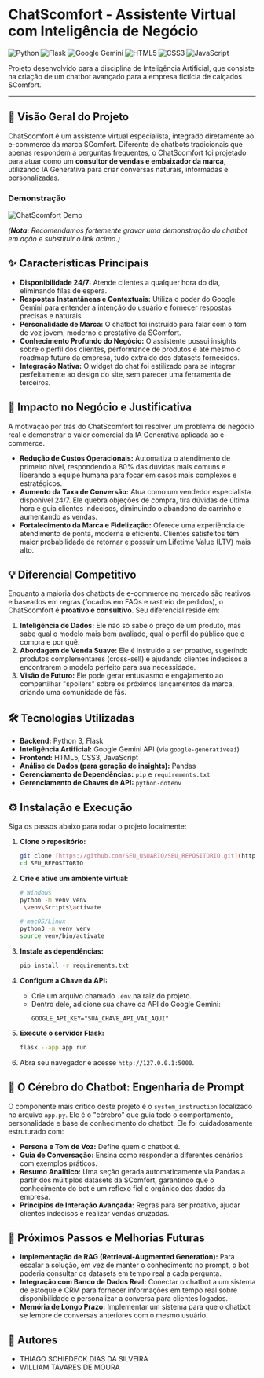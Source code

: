 # ChatScomfort - Assistente Virtual com Inteligência de Negócio

![Python](https://img.shields.io/badge/Python-3.10%2B-3776AB?style=for-the-badge&logo=python)
![Flask](https://img.shields.io/badge/Flask-2.2-000000?style=for-the-badge&logo=flask)
![Google Gemini](https://img.shields.io/badge/Google%20Gemini-API-4285F4?style=for-the-badge&logo=google)
![HTML5](https://img.shields.io/badge/HTML-5-E34F26?style=for-the-badge&logo=html5)
![CSS3](https://img.shields.io/badge/CSS-3-1572B6?style=for-the-badge&logo=css3)
![JavaScript](https://img.shields.io/badge/JavaScript-ES6-F7DF1E?style=for-the-badge&logo=javascript)

Projeto desenvolvido para a disciplina de Inteligência Artificial, que consiste na criação de um chatbot avançado para a empresa fictícia de calçados SComfort.

---

## 🚀 Visão Geral do Projeto

ChatScomfort é um assistente virtual especialista, integrado diretamente ao e-commerce da marca SComfort. Diferente de chatbots tradicionais que apenas respondem a perguntas frequentes, o ChatScomfort foi projetado para atuar como um **consultor de vendas e embaixador da marca**, utilizando IA Generativa para criar conversas naturais, informadas e personalizadas.

### Demonstração

![ChatScomfort Demo](LINK_PARA_SEU_GIF_AQUI.gif)

*(**Nota:** Recomendamos fortemente gravar uma demonstração do chatbot em ação e substituir o link acima.)*

## ✨ Características Principais

* **Disponibilidade 24/7:** Atende clientes a qualquer hora do dia, eliminando filas de espera.
* **Respostas Instantâneas e Contextuais:** Utiliza o poder do Google Gemini para entender a intenção do usuário e fornecer respostas precisas e naturais.
* **Personalidade de Marca:** O chatbot foi instruído para falar com o tom de voz jovem, moderno e prestativo da SComfort.
* **Conhecimento Profundo do Negócio:** O assistente possui insights sobre o perfil dos clientes, performance de produtos e até mesmo o roadmap futuro da empresa, tudo extraído dos datasets fornecidos.
* **Integração Nativa:** O widget do chat foi estilizado para se integrar perfeitamente ao design do site, sem parecer uma ferramenta de terceiros.

## 💼 Impacto no Negócio e Justificativa

A motivação por trás do ChatScomfort foi resolver um problema de negócio real e demonstrar o valor comercial da IA Generativa aplicada ao e-commerce.

* **Redução de Custos Operacionais:** Automatiza o atendimento de primeiro nível, respondendo a 80% das dúvidas mais comuns e liberando a equipe humana para focar em casos mais complexos e estratégicos.
* **Aumento da Taxa de Conversão:** Atua como um vendedor especialista disponível 24/7. Ele quebra objeções de compra, tira dúvidas de última hora e guia clientes indecisos, diminuindo o abandono de carrinho e aumentando as vendas.
* **Fortalecimento da Marca e Fidelização:** Oferece uma experiência de atendimento de ponta, moderna e eficiente. Clientes satisfeitos têm maior probabilidade de retornar e possuir um Lifetime Value (LTV) mais alto.

## 💡 Diferencial Competitivo

Enquanto a maioria dos chatbots de e-commerce no mercado são reativos e baseados em regras (focados em FAQs e rastreio de pedidos), o ChatScomfort é **proativo e consultivo**. Seu diferencial reside em:

1.  **Inteligência de Dados:** Ele não só sabe o preço de um produto, mas sabe qual o modelo mais bem avaliado, qual o perfil do público que o compra e por quê.
2.  **Abordagem de Venda Suave:** Ele é instruído a ser proativo, sugerindo produtos complementares (cross-sell) e ajudando clientes indecisos a encontrarem o modelo perfeito para sua necessidade.
3.  **Visão de Futuro:** Ele pode gerar entusiasmo e engajamento ao compartilhar "spoilers" sobre os próximos lançamentos da marca, criando uma comunidade de fãs.

## 🛠️ Tecnologias Utilizadas

* **Backend:** Python 3, Flask
* **Inteligência Artificial:** Google Gemini API (via `google-generativeai`)
* **Frontend:** HTML5, CSS3, JavaScript
* **Análise de Dados (para geração de insights):** Pandas
* **Gerenciamento de Dependências:** `pip` e `requirements.txt`
* **Gerenciamento de Chaves de API:** `python-dotenv`

## ⚙️ Instalação e Execução

Siga os passos abaixo para rodar o projeto localmente:

1.  **Clone o repositório:**
    ```bash
    git clone [https://github.com/SEU_USUARIO/SEU_REPOSITORIO.git](https://github.com/SEU_USUARIO/SEU_REPOSITORIO.git)
    cd SEU_REPOSITORIO
    ```

2.  **Crie e ative um ambiente virtual:**
    ```bash
    # Windows
    python -m venv venv
    .\venv\Scripts\activate

    # macOS/Linux
    python3 -m venv venv
    source venv/bin/activate
    ```

3.  **Instale as dependências:**
    ```bash
    pip install -r requirements.txt
    ```

4.  **Configure a Chave da API:**
    * Crie um arquivo chamado `.env` na raiz do projeto.
    * Dentro dele, adicione sua chave da API do Google Gemini:
        ```
        GOOGLE_API_KEY="SUA_CHAVE_API_VAI_AQUI"
        ```

5.  **Execute o servidor Flask:**
    ```bash
    flask --app app run
    ```

6.  Abra seu navegador e acesse `http://127.0.0.1:5000`.

## 🧠 O Cérebro do Chatbot: Engenharia de Prompt

O componente mais crítico deste projeto é o `system_instruction` localizado no arquivo `app.py`. Ele é o "cérebro" que guia todo o comportamento, personalidade e base de conhecimento do chatbot. Ele foi cuidadosamente estruturado com:

* **Persona e Tom de Voz:** Define quem o chatbot é.
* **Guia de Conversação:** Ensina como responder a diferentes cenários com exemplos práticos.
* **Resumo Analítico:** Uma seção gerada automaticamente via Pandas a partir dos múltiplos datasets da SComfort, garantindo que o conhecimento do bot é um reflexo fiel e orgânico dos dados da empresa.
* **Princípios de Interação Avançada:** Regras para ser proativo, ajudar clientes indecisos e realizar vendas cruzadas.

## 🔮 Próximos Passos e Melhorias Futuras

* **Implementação de RAG (Retrieval-Augmented Generation):** Para escalar a solução, em vez de manter o conhecimento no prompt, o bot poderia consultar os datasets em tempo real a cada pergunta.
* **Integração com Banco de Dados Real:** Conectar o chatbot a um sistema de estoque e CRM para fornecer informações em tempo real sobre disponibilidade e personalizar a conversa para clientes logados.
* **Memória de Longo Prazo:** Implementar um sistema para que o chatbot se lembre de conversas anteriores com o mesmo usuário.

## 👥 Autores

* THIAGO SCHIEDECK DIAS DA SILVEIRA
* WILLIAM TAVARES DE MOURA

